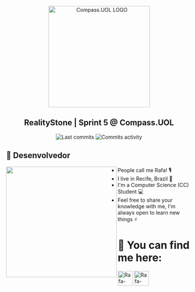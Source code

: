 <p align="center">
 <img width="275px" src="https://compass.uol/logo.svg" align="center" alt="Compass.UOL LOGO" />
 <h2 align="center">RealityStone | Sprint 5 @ Compass.UOL</h2>
 <p align="center"></p>
</p>
  <p align="center">
      <img alt="Last commits" src="https://img.shields.io/github/last-commit/rafaschettini/RealityStone_Sprint4_RafaSchettini_Compass/main"/>
      <img alt="Commits activity" src="https://img.shields.io/github/commit-activity/w/rafaschettini/RealityStone_Sprint4_RafaSchettini_Compass/main"/>
  </p>
  
## 📍 Desenvolvedor

<a href="https://github.com/RafaSchettini"><img width="300" align="left" src="https://media.discordapp.net/attachments/647132376941461504/977023581206765598/My_project_1.png?width=566&height=559"></a>

- People call me Rafa! 🎙️
- I live in Recife, Brazil 📍
- I'm a Computer Science (CC) Student 💻
- Feel free to share your knowledge with me, I'm always open to learn new things ⚡

# 💬 You can find me here:
<p>
<a href="https://linkedin.com/in/rafael-schettini/"><img  alt="Rafa-LINKEDIN" height="40" width="40" src="https://cdn.jsdelivr.net/gh/devicons/devicon/icons/linkedin/linkedin-original.svg" /><a/>
<a href="mailto:rafaschettini902@gmail.com"><img  alt="Rafa-GMAIL" width="40" height="40" src="https://img.icons8.com/fluency/48/000000/gmail.png" /></a>
</p
